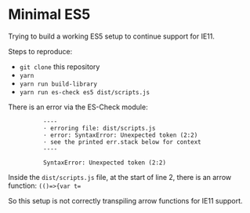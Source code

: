 # Minimal ES5

Trying to build a working ES5 setup to continue support for IE11.

Steps to reproduce:
- `git clone` this repository
- `yarn`
- `yarn run build-library`
- `yarn run es-check es5 dist/scripts.js`

There is an error via the ES-Check module:

```
          ----
          · erroring file: dist/scripts.js
          · error: SyntaxError: Unexpected token (2:2)
          · see the printed err.stack below for context
          ----

          SyntaxError: Unexpected token (2:2)
```

Inside the `dist/scripts.js` file, at the start of line 2, there is an arrow function: `(()=>{var t=`

So this setup is not correctly transpiling arrow functions for IE11 support.

